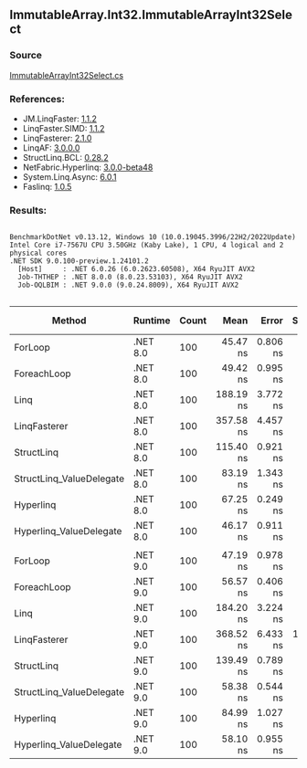 ﻿## ImmutableArray.Int32.ImmutableArrayInt32Select

### Source
[ImmutableArrayInt32Select.cs](../LinqBenchmarks/ImmutableArray/Int32/ImmutableArrayInt32Select.cs)

### References:
- JM.LinqFaster: [1.1.2](https://www.nuget.org/packages/JM.LinqFaster/1.1.2)
- LinqFaster.SIMD: [1.1.2](https://www.nuget.org/packages/LinqFaster.SIMD/1.0.3)
- LinqFasterer: [2.1.0](https://www.nuget.org/packages/LinqFasterer/2.1.0)
- LinqAF: [3.0.0.0](https://www.nuget.org/packages/LinqAF/3.0.0.0)
- StructLinq.BCL: [0.28.2](https://www.nuget.org/packages/StructLinq/0.28.2)
- NetFabric.Hyperlinq: [3.0.0-beta48](https://www.nuget.org/packages/NetFabric.Hyperlinq/3.0.0-beta48)
- System.Linq.Async: [6.0.1](https://www.nuget.org/packages/System.Linq.Async/6.0.1)
- Faslinq: [1.0.5](https://www.nuget.org/packages/Faslinq/1.0.5)

### Results:
```

BenchmarkDotNet v0.13.12, Windows 10 (10.0.19045.3996/22H2/2022Update)
Intel Core i7-7567U CPU 3.50GHz (Kaby Lake), 1 CPU, 4 logical and 2 physical cores
.NET SDK 9.0.100-preview.1.24101.2
  [Host]     : .NET 6.0.26 (6.0.2623.60508), X64 RyuJIT AVX2
  Job-THTHEP : .NET 8.0.0 (8.0.23.53103), X64 RyuJIT AVX2
  Job-OQLBIM : .NET 9.0.0 (9.0.24.8009), X64 RyuJIT AVX2


```
| Method                   | Runtime  | Count | Mean      | Error    | StdDev    | Median    | Ratio        | RatioSD | Gen0   | Allocated | Alloc Ratio |
|------------------------- |--------- |------ |----------:|---------:|----------:|----------:|-------------:|--------:|-------:|----------:|------------:|
| ForLoop                  | .NET 8.0 | 100   |  45.47 ns | 0.806 ns |  0.792 ns |  45.19 ns |     baseline |         |      - |         - |          NA |
| ForeachLoop              | .NET 8.0 | 100   |  49.42 ns | 0.995 ns |  1.941 ns |  48.62 ns | 1.09x slower |   0.04x |      - |         - |          NA |
| Linq                     | .NET 8.0 | 100   | 188.19 ns | 3.772 ns |  9.254 ns | 183.56 ns | 4.17x slower |   0.22x | 0.0229 |      48 B |          NA |
| LinqFasterer             | .NET 8.0 | 100   | 357.58 ns | 4.457 ns |  3.480 ns | 357.01 ns | 7.86x slower |   0.19x | 0.4320 |     904 B |          NA |
| StructLinq               | .NET 8.0 | 100   | 115.40 ns | 0.921 ns |  0.719 ns | 115.13 ns | 2.54x slower |   0.05x | 0.0153 |      32 B |          NA |
| StructLinq_ValueDelegate | .NET 8.0 | 100   |  83.19 ns | 1.343 ns |  1.599 ns |  82.71 ns | 1.83x slower |   0.05x |      - |         - |          NA |
| Hyperlinq                | .NET 8.0 | 100   |  67.25 ns | 0.249 ns |  0.233 ns |  67.30 ns | 1.48x slower |   0.03x |      - |         - |          NA |
| Hyperlinq_ValueDelegate  | .NET 8.0 | 100   |  46.17 ns | 0.911 ns |  0.894 ns |  45.90 ns | 1.02x slower |   0.02x |      - |         - |          NA |
|                          |          |       |           |          |           |           |              |         |        |           |             |
| ForLoop                  | .NET 9.0 | 100   |  47.19 ns | 0.978 ns |  1.338 ns |  46.68 ns |     baseline |         |      - |         - |          NA |
| ForeachLoop              | .NET 9.0 | 100   |  56.57 ns | 0.406 ns |  0.339 ns |  56.42 ns | 1.20x slower |   0.03x |      - |         - |          NA |
| Linq                     | .NET 9.0 | 100   | 184.20 ns | 3.224 ns |  3.960 ns | 182.64 ns | 3.90x slower |   0.14x | 0.0229 |      48 B |          NA |
| LinqFasterer             | .NET 9.0 | 100   | 368.52 ns | 6.433 ns | 10.924 ns | 364.97 ns | 7.83x slower |   0.33x | 0.4320 |     904 B |          NA |
| StructLinq               | .NET 9.0 | 100   | 139.49 ns | 0.789 ns |  0.700 ns | 139.26 ns | 2.95x slower |   0.09x | 0.0153 |      32 B |          NA |
| StructLinq_ValueDelegate | .NET 9.0 | 100   |  58.38 ns | 0.544 ns |  0.509 ns |  58.20 ns | 1.23x slower |   0.04x |      - |         - |          NA |
| Hyperlinq                | .NET 9.0 | 100   |  84.99 ns | 1.027 ns |  0.802 ns |  84.96 ns | 1.81x slower |   0.05x |      - |         - |          NA |
| Hyperlinq_ValueDelegate  | .NET 9.0 | 100   |  58.10 ns | 0.955 ns |  0.798 ns |  57.72 ns | 1.23x slower |   0.04x |      - |         - |          NA |
